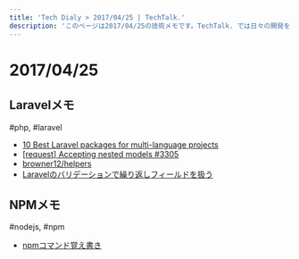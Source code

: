 ```yaml
---
title: 'Tech Dialy > 2017/04/25 | TechTalk.'
description: 'このページは2017/04/25の技術メモです。TechTalk. では日々の開発を個人メモとして残しています。将来に向けて技術ノウハウを蓄積することを目的とします。'
---
```

# 2017/04/25
## Laravelメモ
#php, #laravel

* [10 Best Laravel packages for multi-language projects](https://quickadminpanel.com/blog/10-best-laravel-packages-for-multi-language-projects/)
* [[request] Accepting nested models #3305](https://github.com/laravel/framework/issues/3305)
* [browner12/helpers](https://github.com/browner12/helpers)
* [Laravelのバリデーションで繰り返しフィールドを扱う](https://takayukii.me/20160824843)

## NPMメモ
#nodejs, #npm

* [npmコマンド覚え書き](https://qiita.com/_daisuke/items/d7c8f0aec9730be36267)